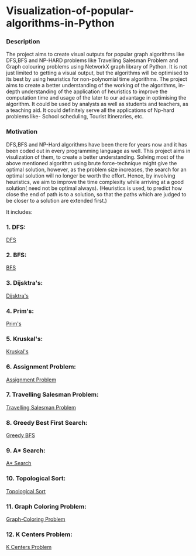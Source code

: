 # Visualization-of-popular-algorithms-in-Python

### Description

The project aims to create visual outputs for popular graph algorithms like DFS,BFS and NP-HARD problems like Travelling Salesman Problem and Graph colouring problems using NetworkX graph library of Python. It is not just limited to getting a visual output, but the algorithms will be optimised to its best by using heuristics for non-polynomial time algorithms. The project aims to create a better understanding of the working of the algorithms, in-depth understanding of the application of heuristics to improve the computation time and usage of the later to our advantage in optimising the algorithm. It could be used by analysts as well as students and teachers, as a teaching aid. It could definitely serve all the applications of Np-hard problems like- School scheduling, Tourist Itineraries, etc.

### Motivation

DFS,BFS and NP-Hard algorithms have been there for years now and it has been coded out in every programming language as well. This project aims in visulization of them, to create a better understanding. Solving most of the above mentioned algorithm using brute force-technique might give the optimal solution, however, as the problem size increases, the search for an optimal solution will no longer be worth the effort. Hence, by involving heuristics, we aim to improve the time complexity while arriving at a good solution( need not be optimal always). (Heuristics is used, to predict how close the end of path is to a solution, so that the paths which are judged to be closer to a solution are extended first.)

It includes:
### 1. DFS: 
[DFS](/DFS)
### 2. BFS: 
[BFS](/BFS)
### 3. Dijsktra's: 
[Dijsktra's](/Dijsktra's)
### 4. Prim's: 
[Prim's](/Prim's)
### 5. Kruskal's: 
[Kruskal's](/Kruskal's)
### 6. Assignment Problem: 
[Assignment Problem](/Assignment%20Problem)
### 7. Travelling Salesman Problem: 
[Travelling Salesman Problem](/Travelling%20Salesman%20Problem)
### 8. Greedy Best First Search: 
[Greedy BFS](/Greedy%20BFS)
### 9. A* Search: 
[A* Search](/A*%20Search)
### 10. Topological Sort: 
[Topological Sort](/Topological%20Sort)
### 11. Graph Coloring Problem: 
[Graph-Coloring Problem](/Graph%20Coloring)
### 12. K Centers Problem: 
[K Centers Problem](/K%20Centers%20Problem)



